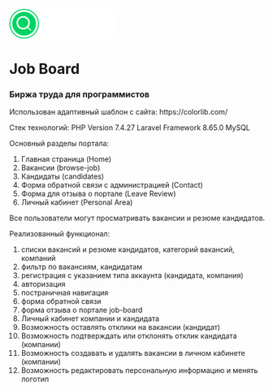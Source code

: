 ![Logo](https://github.com/Pavel-Klimenko/job-board/blob/master/public/img/logo.png)

<h1>Job Board</h1>
<h3>Биржа труда для программистов</h3>
Использован адаптивный шаблон с сайта: https://colorlib.com/

Стек технологий:
PHP Version 7.4.27
Laravel Framework 8.65.0
MySQL

Основный разделы портала:

1) Главная страница (Home)
2) Вакансии (browse-job)
3) Кандидаты (candidates)
4) Форма обратной связи с администрацией (Contact)
5) Форма для отзыва о портале (Leave Review)
6) Личный кабинет (Personal Area)

Все пользователи могут просматривать вакансии и резюме кандидатов.

Реализованный функционал:

1) списки вакансий и резюме кандидатов, категорий вакансий, компаний
2) фильтр по вакансиям, кандидатам
3) регистрация с указанием типа аккаунта (кандидата, компания)
4) авторизация
5) постраничная навигация
6) форма обратной связи
7) форма отзыва о портале job-board
8) Личный кабинет компании и кандидата
9) Возможность оставлять отклики на вакансии (кандидат)
10) Возможность подтверждать или отклонять отклик кандидата (компании)
11) Возможность создавать и удалять вакансии в личном кабинете (компании)
12) Возможность редактировать персональную информацию и менять логотип
